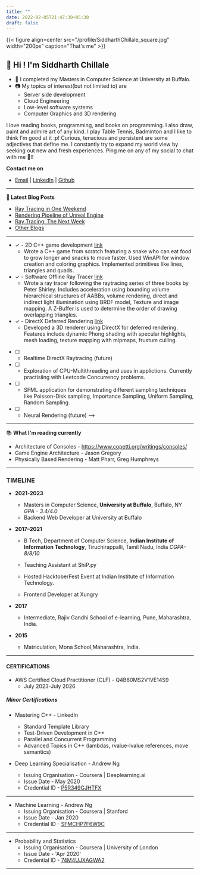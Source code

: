 ```yaml
---
title: ""
date: 2022-02-05T21:47:30+05:30
draft: false
---
```


{{< figure align=center src="/profile/SiddharthChillale_square.jpg" width="200px" caption="That's me" >}}


## 👋 Hi ! I'm Siddharth Chillale



- :water_buffalo: I completed my Masters in Computer Science at University at Buffalo.
- :camera: My topics of interest(but not limited to) are 
  * Server side development
  * Cloud Engineering
  * Low-level software systems
  * Computer Graphics and 3D rendering 
  

I love reading books, programming, and books on programming. I also draw, paint and admire art of any kind. I play Table Tennis, Badminton and I like to think I'm good at it :p! Curious, tenacious and persistent are some adjectives that define me. I constantly try to expand my world view by seeking out new and fresh experiences. 
Ping me on any of my social to chat with me 🙂!!

**Contact me on**

- [Email](mailto:siddharth.chillale@gmail.com) | [LinkedIn](https://www.linkedin.com/in/schillal) | [Github](https://github.com/siddharthchillale)

-------

**📝 Latest Blog Posts**

<!-- BLOG-POST-LIST:START -->
- [Ray Tracing in One Weekend](/projects/rt_one_weekend/rt_one_weekend)
- [Rendering Pipeline of Unreal Engine](/blog/unreal_rendering/unreal_rendering)
- [Ray Tracing: The Next Week](/projects/rt_next_week/rt_next_week)
- [Other Blogs](/blog/)
<!-- BLOG-POST-LIST:END -->

-------
<!-- 
📊 **Current Projects Lists**
<!--START_SECTION:waka-->
- &check; - 2D C++ game development [link](https://github.com/SiddharthChillale/snek_game)
  - Wrote a C++ game from scratch featuring a snake who can eat food to grow longer and snacks to move faster. Used WinAPI for window creation and coloring graphics. Implemented primitives like lines, triangles and quads. 
- &check; - Software Offline Ray Tracer [link](https://github.com/SiddharthChillale/Ray_Tracer)
  - Wrote a ray tracer following the raytracing series of three books by Peter Shirley. Includes acceleration using bounding volume hierarchical structures of AABBs, volume rendering, direct and indirect light illumination using BRDF model, Texture and image mapping. A Z-Buffer is used to determine the order of drawing overlapping triangles. 
- &check; - DirectX Deferred Rendering [link](https://github.com/SiddharthChillale/cofe-3d-renderer)
  - Developed a 3D renderer using DirectX for deferred rendering. Features include dynamic Phong shading with specular highlights, mesh loading, texture mapping with mipmaps, frustum culling. 
- [ ] - Realtime DirectX Raytracing (future)
- [ ] - Exploration of CPU-Multithreading and uses in applictions. Currently practisiing with Leetcode Concurrency problems.
- [ ] - SFML application for demonstrating different sampling techniques like Poisson-Disk sampling, Importance Sampling, Uniform Sampling, Random Sampling.
- [ ] - Neural Rendering (future) -->

<!--END_SECTION:waka-->

-------

:books: **What I'm reading currently**

- Architecture of Consoles - https://www.copetti.org/writings/consoles/
- Game Engine Architecture - Jason Gregory
- Physically Based Rendering - Matt Pharr, Greg Humphreys

-------

### TIMELINE

- **2021-2023**
    
  -  Masters in Computer Science, **University at Buffalo**, Buffalo, NY *GPA - 3.4/4.0*
  -  Backend Web Developer at University at Buffalo
    
- **2017–2021**
    
  -  B Tech, Department of Computer Science, **Indian Institute of Information Technology**, Tiruchirappalli, Tamil Nadu, India *CGPA- 8/8/10*
    
  - Teaching Assistant at ShiP.py 
    
  - Hosted HacktoberFest Event at Indian Institute of Information Technology.
    
  - Frontend Developer at Xungry
    
- **2017**
    
  -  Intermediate, Rajiv Gandhi School of e-learning, Pune, Maharashtra, India.
    
- **2015**
    
   - Matriculation, Mona School,Maharashtra, India.
    
---


#### CERTIFICATIONS

- AWS Certified Cloud Practitioner (CLF) - Q4B80MS2V1VE14S9 
  - July 2023-July 2026

##### Minor Certifications

- Mastering C++ - LinkedIn
  - Standard Template Library
  - Test-Driven Development in C++
  - Parallel and Concurrent Programming
  - Advanced Topics in C++ (lambdas, rvalue-lvalue references, move semantics)

- Deep Learning Specialisation - Andrew Ng
  - Issuing Organisation - Coursera | Deeplearning.ai
  - Issue Date - May 2020
  - Credential ID - [P5R349GJHTFX](https://www.coursera.org/account/accomplishments/certificate/P5R349GJHTFX)

---

- Machine Learning - Andrew Ng
  - Issuing Organisation - Coursera | Stanford
  - Issue Date - Jan 2020
  - Credential ID - [SFMCHP7F6W9C](https://www.coursera.org/account/accomplishments/verify/SFMCHP7F6W9C)

---

- Probability and Statistics
  - Issuing Organisation - Coursera | University of London
  - Issue Date - 'Apr 2020'
  - Credential ID - [74M4UJXAGWA2](https://coursera.org/share/6530c259db28487e4da9de750e0d7272)

---